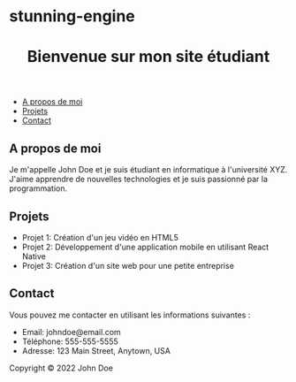 # stunning-engine

<!DOCTYPE html>
<html>
  <head>
    <title>Mon site étudiant</title>
    <link rel="stylesheet" type="text/css" href="styles.css">
  </head>
  <body>
    <header>
      <h1>Bienvenue sur mon site étudiant</h1>
    </header>
    <nav>
      <ul>
        <li><a href="#about">A propos de moi</a></li>
        <li><a href="#projects">Projets</a></li>
        <li><a href="#contact">Contact</a></li>
      </ul>
    </nav>
    <main>
      <section id="about">
        <h2>A propos de moi</h2>
        <p>Je m'appelle John Doe et je suis étudiant en informatique à l'université XYZ. J'aime apprendre de nouvelles technologies et je suis passionné par la programmation.</p>
      </section>
      <section id="projects">
        <h2>Projets</h2>
        <ul>
          <li>Projet 1: Création d'un jeu vidéo en HTML5</li>
          <li>Projet 2: Développement d'une application mobile en utilisant React Native</li>
          <li>Projet 3: Création d'un site web pour une petite entreprise</li>
        </ul>
      </section>
      <section id="contact">
        <h2>Contact</h2>
        <p>Vous pouvez me contacter en utilisant les informations suivantes :</p>
        <ul>
          <li>Email: johndoe@email.com</li>
          <li>Téléphone: 555-555-5555</li>
          <li>Adresse: 123 Main Street, Anytown, USA</li>
        </ul>
      </section>
    </main>
    <footer>
      <p>Copyright © 2022 John Doe</p>
    </footer>
  </body>
</html>

